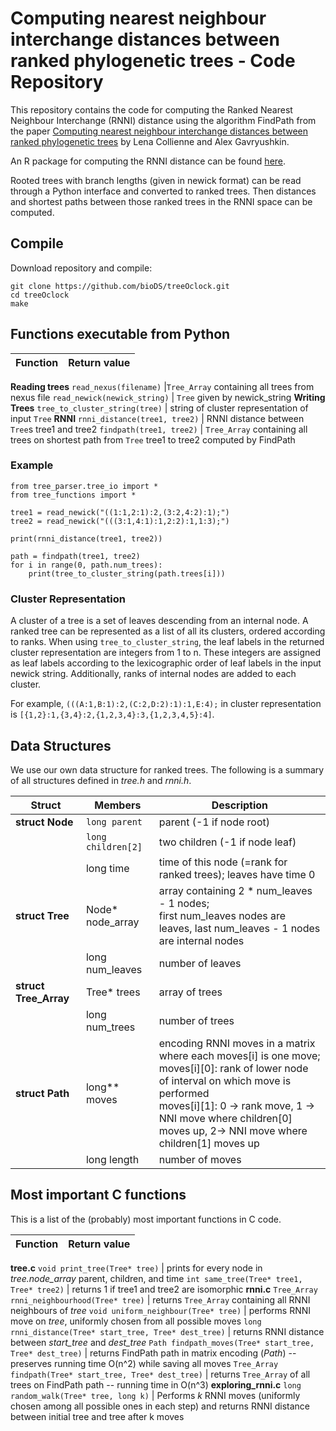 # Computing nearest neighbour interchange distances between ranked phylogenetic trees - Code Repository

This repository contains the code for computing the Ranked Nearest Neighbour Interchange (RNNI) distance using the algorithm FindPath from the paper [Computing nearest neighbour interchange distances between ranked phylogenetic trees](https://doi.org/10.1007/s00285-021-01567-5) by Lena Collienne and Alex Gavryushkin.

An R package for computing the RNNI distance can be found [here](https://github.com/bioDS/rrnni).

Rooted trees with branch lengths (given in newick format) can be read through a Python interface and converted to ranked trees.
Then distances and shortest paths between those ranked trees in the RNNI space can be computed.


## Compile

Download repository and compile:

    git clone https://github.com/bioDS/treeOclock.git
    cd treeOclock
    make


## Functions executable from Python

Function | Return value
--- | ---
**Reading trees**
`read_nexus(filename)` |`Tree_Array` containing all trees from nexus file
`read_newick(newick_string)` | `Tree` given by newick_string
**Writing Trees**
`tree_to_cluster_string(tree)` | string of cluster representation of input `Tree`
**RNNI**
`rnni_distance(tree1, tree2)` | RNNI distance between `Tree`s tree1 and tree2
`findpath(tree1, tree2)` | `Tree_Array` containing all trees on shortest path from `Tree` tree1 to tree2 computed by FindPath

### Example

```
from tree_parser.tree_io import *
from tree_functions import *

tree1 = read_newick("((1:1,2:1):2,(3:2,4:2):1);")
tree2 = read_newick("(((3:1,4:1):1,2:2):1,1:3);")

print(rnni_distance(tree1, tree2))

path = findpath(tree1, tree2)
for i in range(0, path.num_trees):
    print(tree_to_cluster_string(path.trees[i]))
```

### Cluster Representation

A cluster of a tree is a set of leaves descending from an internal node.
A ranked tree can be represented as a list of all its clusters, ordered according to ranks.
When using `tree_to_cluster_string`, the leaf labels in the returned cluster representation are integers from 1 to n.
These integers are assigned as leaf labels according to the lexicographic order of leaf labels in the input newick string.
Additionally, ranks of internal nodes are added to each cluster.

For example, `(((A:1,B:1):2,(C:2,D:2):1):1,E:4);` in cluster representation is `[{1,2}:1,{3,4}:2,{1,2,3,4}:3,{1,2,3,4,5}:4]`.

## Data Structures

We use our own data structure for ranked trees.
The following is a summary of all structures defined in *tree.h* and *rnni.h*.

| Struct |  Members | Description |
| --- | --- | --- |
| **struct Node** | `long parent` | parent (-1 if node root)
| | `long children[2]` | two children (-1 if node leaf)
| | long time | time of this node (=rank for ranked trees); leaves have time 0
**struct Tree** | Node* node_array | array containing 2 * num_leaves - 1 nodes;<br> first num_leaves nodes are leaves, last num_leaves - 1 nodes are internal nodes
| | long num_leaves | number of leaves
**struct Tree_Array** | Tree* trees | array of trees
| | long num_trees | number of trees
**struct Path** | long** moves | encoding RNNI moves in a matrix where each moves[i] is one move; <br> moves[i][0]: rank of lower node of interval on which move is performed <br> moves[i][1]: 0 -> rank move, 1 -> NNI move where children[0] moves up, 2-> NNI move where children[1] moves up
| | long length | number of moves

## Most important C functions

This is a list of the (probably) most important functions in C code.

Function | Return value
--- | ---
**tree.c**
`void print_tree(Tree* tree)` | prints for every node in *tree.node_array* parent, children, and time
`int same_tree(Tree* tree1, Tree* tree2)` | returns 1 if tree1 and tree2 are isomorphic
**rnni.c**
`Tree_Array rnni_neighbourhood(Tree* tree)` | returns `Tree_Array` containing all RNNI neighbours of *tree*
`void uniform_neighbour(Tree* tree)` | performs RNNI move on *tree*, uniformly chosen from all possible moves
`long rnni_distance(Tree* start_tree, Tree* dest_tree)` | returns RNNI distance between *start_tree* and *dest_tree*
`Path findpath_moves(Tree* start_tree, Tree* dest_tree)` | returns FindPath path in matrix encoding (*Path*) -- preserves running time O(n^2) while saving all moves
`Tree_Array findpath(Tree* start_tree, Tree* dest_tree)` | returns `Tree_Array` of all trees on FindPath path -- running time in O(n^3)
**exploring_rnni.c**
`long random_walk(Tree* tree, long k)` | Performs *k* RNNI moves (uniformly chosen among all possible ones in each step) and returns RNNI distance between initial tree and tree after k moves